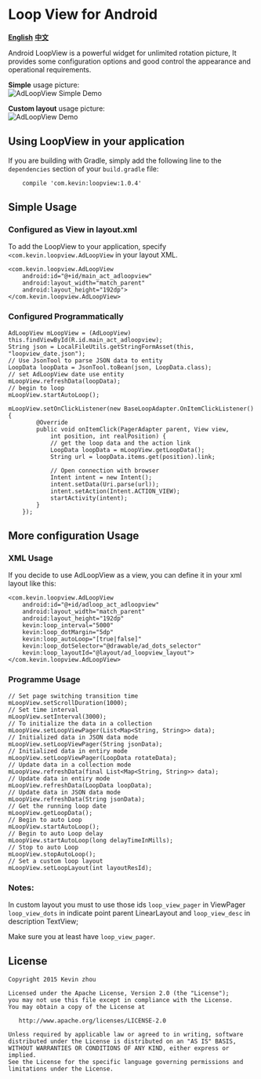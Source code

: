
# Loop View for Android
**[English](https://github.com/xuehuayous/Android-LoopView)** **[中文](https://github.com/xuehuayous/Android-LoopView/blob/master/README-zh.md)**

Android LoopView is a powerful widget for unlimited rotation picture, It provides some configuration options and good control the appearance and operational requirements.

**Simple** usage picture:  
![AdLoopView Simple Demo](https://raw.githubusercontent.com/xuehuayous/Android-LoopView/master/loopview_ad_simple.gif)

**Custom layout** usage picture:  
![AdLoopView Demo](https://raw.githubusercontent.com/xuehuayous/Android-LoopView/master/loopview_ad.gif)

## Using LoopView in your application

If you are building with Gradle, simply add the following line to the `dependencies` section of your `build.gradle` file:

```
	compile 'com.kevin:loopview:1.0.4'
```

## Simple Usage ##

### Configured as View in layout.xml ###
To add the LoopView to your application, specify `<com.kevin.loopview.AdLoopView` in your layout XML.

	<com.kevin.loopview.AdLoopView
        android:id="@+id/main_act_adloopview"
        android:layout_width="match_parent"
        android:layout_height="192dp">
    </com.kevin.loopview.AdLoopView>

### Configured Programmatically ###

	AdLoopView mLoopView = (AdLoopView) this.findViewById(R.id.main_act_adloopview);
	String json = LocalFileUtils.getStringFormAsset(this, "loopview_date.json");
    // Use JsonTool to parse JSON data to entity
	LoopData loopData = JsonTool.toBean(json, LoopData.class);
	// set AdLoopView date use entity
    mLoopView.refreshData(loopData);
	// begin to loop
    mLoopView.startAutoLoop();

	mLoopView.setOnClickListener(new BaseLoopAdapter.OnItemClickListener() {
            @Override
            public void onItemClick(PagerAdapter parent, View view, 
				int position, int realPosition) {
                // get the loop data and the action link
                LoopData loopData = mLoopView.getLoopData();
                String url = loopData.items.get(position).link;

                // Open connection with browser
                Intent intent = new Intent();
                intent.setData(Uri.parse(url));
                intent.setAction(Intent.ACTION_VIEW);
                startActivity(intent);
            }
        });


## More configuration Usage ##

### XML Usage ###

If you decide to use AdLoopView as a view, you can define it in your xml layout like this:

    <com.kevin.loopview.AdLoopView
        android:id="@+id/adloop_act_adloopview"
        android:layout_width="match_parent"
        android:layout_height="192dp"
        kevin:loop_interval="5000"
        kevin:loop_dotMargin="5dp"
        kevin:loop_autoLoop="[true|false]"
        kevin:loop_dotSelector="@drawable/ad_dots_selector"
		kevin:loop_layoutId="@layout/ad_loopview_layout">
    </com.kevin.loopview.AdLoopView>

### Programme Usage ###

	// Set page switching transition time
	mLoopView.setScrollDuration(1000);
	// Set time interval
	mLoopView.setInterval(3000);
	// To initialize the data in a collection
	mLoopView.setLoopViewPager(List<Map<String, String>> data);
	// Initialized data in JSON data mode
	mLoopView.setLoopViewPager(String jsonData);
	// Initialized data in entiry mode
	mLoopView.setLoopViewPager(LoopData rotateData);
	// Update data in a collection mode
	mLoopView.refreshData(final List<Map<String, String>> data);
	// Update data in entiry mode
	mLoopView.refreshData(LoopData loopData);
	// Update data in JSON data mode
	mLoopView.refreshData(String jsonData);
	// Get the running loop date
	mLoopView.getLoopData();
	// Begin to auto Loop
	mLoopView.startAutoLoop();
	// Begin to auto Loop delay
	mLoopView.startAutoLoop(long delayTimeInMills);
	// Stop to auto Loop
	mLoopView.stopAutoLoop();
	// Set a custom loop layout
	mLoopView.setLoopLayout(int layoutResId);

### Notes: ###

In custom layout you must to use those ids `loop_view_pager` in ViewPager `loop_view_dots` in indicate point parent LinearLayout and `loop_view_desc` in description TextView;

Make sure you at least have `loop_view_pager`.

## License

    Copyright 2015 Kevin zhou

    Licensed under the Apache License, Version 2.0 (the "License");
    you may not use this file except in compliance with the License.
    You may obtain a copy of the License at

       http://www.apache.org/licenses/LICENSE-2.0

    Unless required by applicable law or agreed to in writing, software
    distributed under the License is distributed on an "AS IS" BASIS,
    WITHOUT WARRANTIES OR CONDITIONS OF ANY KIND, either express or implied.
    See the License for the specific language governing permissions and
    limitations under the License.